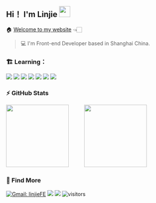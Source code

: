 ## Hi！ I'm Linjie <img src="https://user-images.githubusercontent.com/42378118/110234147-e3259600-7f4e-11eb-95be-0c4047144dea.gif" width="30">

  :house: [Welcome to my website](http://linjiefe.github.io/) 👈🏻

  >  💻 I'm Front-end Developer based in Shanghai China. 


### 🏗️ Learning：

 <code><img src="https://img.shields.io/badge/HTML5-E34F26?style=for-the-badge&logo=html5&logoColor=white"/></code>
 <code><img src="https://img.shields.io/badge/CSS3-1572B6?style=for-the-badge&logo=css3&logoColor=white"/></code>
 <code><img src="https://img.shields.io/badge/JavaScript-F7DF1E?style=for-the-badge&logo=javascript&logoColor=black"/></code>
 <code><img src="https://img.shields.io/badge/Sass-CC6699?style=for-the-badge&logo=sass&logoColor=white"/></code>
 <code><img src="https://img.shields.io/badge/typescript-%23007ACC.svg?style=for-the-badge&logo=typescript&logoColor=white"/></code>
 <code><img src="https://img.shields.io/badge/node.js-6DA55F?style=for-the-badge&logo=node.js&logoColor=white"/></code>
 <code><img src="https://img.shields.io/badge/vuejs-%2335495e.svg?style=for-the-badge&logo=vuedotjs&logoColor=%234FC08D"/></code>

### ⚡ GitHub Stats

<div>
  <img height="170" style="margin-right:12px" src="https://github-readme-stats.vercel.app/api?username=linjieFE&show_icons=true&&theme=buefy&layout=compact"/>
  <img width="22"/>
  <img height="170" src="https://github-readme-stats.vercel.app/api/top-langs/?username=linjieFE&hide=handlebars&langs_count=8&layout=compact&exclude_repo=blog,vuepress-theme-vdoing,hexo,hexo-theme-next,images"/>
</div>


### 🌱 Find More

[![Gmail: linjieFE](https://img.shields.io/badge/Gmail-linjieFE-red)](mailto:qq65510087@gmail.com)
[![](https://img.shields.io/badge/-Chat-white?style=social&logo=github&logoColor=black)](https://github.com/linjieFE/linjieFE/issues/1) ![](https://img.shields.io/github/followers/linjieFE?label=Follow&style=social) ![visitors](https://visitor-badge.glitch.me/badge?page_id=linjieFE)








